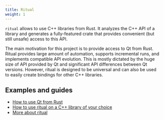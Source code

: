 ```yaml
---
title: Ritual
weight: 1
---
```

`ritual` allows to use C++ libraries from Rust. It analyzes the C++ API of a library and generates a fully-featured crate that provides convenient (but still unsafe) access to this API.

The main motivation for this project is to provide access to Qt from Rust. Ritual provides large amount of automation, supports incremental runs, and implements compatible API evolution. This is mostly dictated by the huge size of API provided by Qt and significant API differences between Qt versions. However, ritual is designed to be universal and can also be used to easily create bindings for other C++ libraries.

## Examples and guides

- [How to use Qt from Rust](/qt)
- [How to use ritual on a C++ library of your choice](/processing_cpp_library)
- [More about ritual](/ritual)

